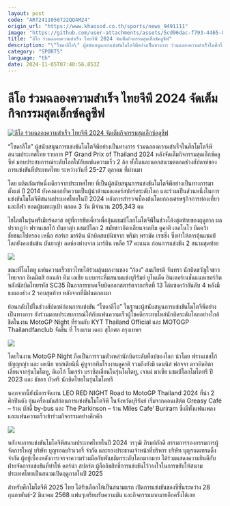 ```yaml
---
layout: post
code: "ART2411050722QQ4M24"
origin_url: "https://www.khaosod.co.th/sports/news_9491111"
image: "https://github.com/user-attachments/assets/5cd96dac-f793-4465-8087-ac7055d1ab0c"
title: "ลีโอ ร่วมฉลองความสำเร็จ ไทยจีพี 2024 จัดเต็มกิจกรรมสุดเอ็กซ์คลูซีฟ"
description: "\"โซดาลีโอ\" ผู้สนับสนุนการแข่งขันโมโตจีพีอย่างเป็นทางการ ร่วมฉลองความสำเร็จในศึกโมโตจีพี สนามประเทศไทย รายการ PT Grand Prix of Thailand 2024"
category: "SPORTS"
language: "th"
date: 2024-11-05T07:40:56.853Z
---
```


# ลีโอ ร่วมฉลองความสำเร็จ ไทยจีพี 2024 จัดเต็มกิจกรรมสุดเอ็กซ์คลูซีฟ

[![ลีโอ ร่วมฉลองความสำเร็จ ไทยจีพี 2024 จัดเต็มกิจกรรมสุดเอ็กซ์คลูซีฟ](https://www.khaosod.co.th/wpapp/uploads/2024/11/465522280_18330467662197833_7956211376539739850_n.jpg "ลีโอ ร่วมฉลองความสำเร็จ ไทยจีพี 2024 จัดเต็มกิจกรรมสุดเอ็กซ์คลูซีฟ")](https://www.khaosod.co.th/wpapp/uploads/2024/11/465522280_18330467662197833_7956211376539739850_n.jpg)

“โซดาลีโอ” ผู้สนับสนุนการแข่งขันโมโตจีพีอย่างเป็นทางการ ร่วมฉลองความสำเร็จในศึกโมโตจีพี สนามประเทศไทย รายการ PT Grand Prix of Thailand 2024 หลังจัดเต็มกิจกรรมสุดเอ็กซ์คลูซีฟ มอบประสบการณ์ระดับโลกใหักับแฟนความเร็ว 2 ล้อ ทั้งในและนอกสนามตลอดช่วงสัปดาห์ของการแข่งขันที่ประเทศไทย ระหว่างวันที่ 25-27 ตุลาคม ที่ผ่านมา

โดย ผลิตภัณฑ์หนึ่งเดียวจากประเทศไทย ที่เป็นผู้สนับสนุนการแข่งขันโมโตจีพีอย่างเป็นทางการมาตั้งแต่ ปี 2014 ยังคงตอกย้ำความเป็นผู้นำด้านมอเตอร์สปอร์ตระดับโลก และร่วมเป็นส่วนหนึ่งในการแข่งขันโมโตจีพีสนามประเทศไทยในปี 2024 หลังการสำรวจเบื้องต้นโดยกองเศรษฐกิจการท่องเที่ยวและกีฬา ยอดผู้ชมทะลุเป้า ตลอด 3 วัน มีจำนวน 205,343 คน

ไฮไลต์ในรุ่นพรีเมียร์คลาส อยู่ที่การขับเคี่ยวเพื่อลุ้นแชมป์โลกโมโตจีพีในช่วงโค้งสุดท้ายของฤดูกาล ผลปรากฏว่า ฟรานเชสโก้ บันยาญ่า แชมป์โลก 2 สมัยชาวอิตาเลียนจากทีม ดูคาติ เลอโนโว บิดคว้าชัยชนะไปครอง เหนือ ฮอร์เก มาร์ติน นักบิดสแปนิชจาก พรีม่า พรามัค เรซซิ่ง ซึ่งทำให้การลุ้นแชมป์โลกยังคงเข้มข้น บันยาญ่า ลดช่องห่างจาก มาร์ติน เหลือ 17 คะแนน ก่อนการแข่งขัน 2 สนามสุดท้าย

![](https://www.khaosod.co.th/wpapp/uploads/2024/11/464964629_572497681967622_6313672530508342359_n.jpg)

ขณะที่โมโตทู แฟนความเร็วชาวไทยได้ร่วมลุ้นผลงานของ “ก้อง” สมเกียรติ จันทรา นักบิดขวัญใจชาวไทยจาก อิเดมิตสึ ฮอนด้า ทีม เอเชีย แบบกระหึ่มสนามแข่งบุรีรัมย์ ยูไนเต็ด อินเตอร์เนชั่นแนลเซอร์กิต หลังนักบิดไทยรหัส SC35 ฝืนอาการบาดเจ็บบิดออกสตาร์ตจากกริดที่ 13 ไล่แซงคว้าอันดับ 4 หลังมีธงแถงช่วง 2 รอบสุดท้าย หลังจากที่มีฝนตกลงมา

ย้อนกลับไปในช่วงสัปดาห์ก่อนการแข่งขัน “โซดาลีโอ” ในฐานะผู้สนับสนุนการแข่งขันโมโตจีพีอย่างเป็นทางการ ยังร่วมมอบประสบการณ์ให้กับแฟนความเร็วผู้โชคดีกระทบไหล่นักบิดระดับโลกอย่างใกล้ชิดในงาน MotoGP Night ที่ร่วมกับ KYT Thailand Official และ MOTOGP Thailandfanclub จัดขึ้น ที่ โรงแรม เดอะ สุโกศล กรุงเทพฯ

![](https://www.khaosod.co.th/wpapp/uploads/2024/11/295992870_1306582589874028_6838042620222994836_n.jpg)

โดยในงาน MotoGP Night ถือเป็นการรวมตัวเหล่านักบิดระดับท็อปของโลก นำโดย ฟรานเชสโก้ บัญญาญ่า และ เอเนีย บาสเตียนินี่ คู่หูจากทีมโรงงานดูคาติ รวมถึงยังมี เดนนิส ฟอจจา ดาวบิดอิตาเลี่ยนจากรุ่นโมโตทู, ดิเอโก้ โมเรร่า บราซิลเลี่ยนในรุ่นโมโตทู, เจาเม่ มาเซีย แชมป์โลกโมโตทรี ปี 2023 และ ธัชกร บัวศรี นักบิดไทยในรุ่นโมโตทรี

นอกจากนี้ยังมีการจัดงาน LEO RED NIGHT Road to MotoGP Thailand 2024 ที่นำ 2 ศิลปินดัง อุ่นเครื่องมันส์ก่อนการแข่งขันโมโตจีพี ในจังหวัดบุรีรัมย์ เริ่มจากคอนเสิต์ต Greasy Café – ร้าน บัสดี้ by-bus และ The Parkinson – ร้าน Miles Cafe’ Buriram ซึ่งมีทั้งแฟนเพลงและแฟนความเร็วเข้าร่วมกิจกรรมอย่างคึกคัก

![](https://www.khaosod.co.th/wpapp/uploads/2024/11/465158880_1574801073167378_1057908820742776442_n.jpg)

หลังจบการแข่งขันโมโตจีพีสนามประเทศไทยในปี 2024 วรวุฒิ ภิรมย์ภักดี กรรมการรองกรรมการผู้จัดการใหญ่ บริษัท บุญรอดบริวเวอรี่ จำกัด และรองประธานเจ้าหน้าที่บริหาร บริษัท บุญรอดเทรดดิ้ง จำกัด ผู้อยู่เบื้องหลังการเจรจาความร่วมมือกับพันธมิตรระดับโลกมากมาย ได้ร่วมแสดงความยินดีกับฝ่ายจัดการแข่งขันที่ทำให้ ดอร์น่า สปอร์ต ผู้ถือลิขสิทธิ์การแข่งขันไว้วางใจในการขยับให้สนามประเทศไทยเป็นสนามเปิดฤดูกาลในปี 2025

สำหรับศึกโมโตจีพี 2025 ไทย ได้รับเลือกให้เป็นสนามแรก เปิดการแข่งขันของซีซั่นระหว่าง 28 กุมภาพันธ์-2 มีนาคม 2568 แฟนๆเตรียมรับความมัน และกิจกรรมมากมายอีกครั้งได้เลย